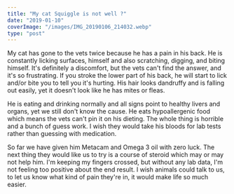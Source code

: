 ```yaml
---
title: "My cat Squiggle is not well ?"
date: "2019-01-10"
coverImage: "/images/IMG_20190106_214032.webp"
type: "post"
---
```


My cat has gone to the vets twice because he has a pain in his back. He is constantly licking surfaces, himself and also scratching, digging, and biting himself. It's definitely a discomfort, but the vets can't find the answer, and it's so frustrating. If you stroke the lower part of his back, he will start to lick and/or bite you to tell you it's hurting. His hair looks dandruffy and is falling out easily, yet it doesn't look like he has mites or fleas.

He is eating and drinking normally and all signs point to healthy livers and organs, yet we still don't know the cause. He eats hypoallergenic food which means the vets can't pin it on his dieting. The whole thing is horrible and a bunch of guess work. I wish they would take his bloods for lab tests rather than guessing with medication.

So far we have given him Metacam and Omega 3 oil with zero luck. The next thing they would like us to try is a course of steroid which may or may not help him. I'm keeping my fingers crossed, but without any lab data, I'm not feeling too positive about the end result. I wish animals could talk to us, to let us know what kind of pain they're in, it would make life so much easier.
